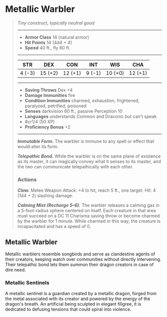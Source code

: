 # Metallic Warbler
>*Tiny construct, typically neutral good*
>___
>- **Armor Class** 14 (natural armor)
>- **Hit Points** 14 (4d4 + 4)
>- **Speed** 40 ft., fly 60 ft.
>___
>|STR|DEX|CON|INT|WIS|CHA|
>|:---:|:---:|:---:|:---:|:---:|:---:|
>|4 (-3)|15 (+2)|12 (+1)|9 (-1)|10 (+0)|12 (+1)|
>___
>- **Saving Throws** Dex +4
>- **Damage Immunities** fire
>- **Condition Immunities** charmed, exhaustion, frightened, paralyzed, petrified, poisoned
>- **Senses** darkvision 60 ft., passive Perception 10
>- **Languages** understands Common and Draconic but can't speak
>- #cr1/4 (50 XP)
>- **Proficiency Bonus** +2
>___
>***Immutable Form.*** The warbler is immune to any spell or effect that would alter its form.  
>
>***Telepathic Bond.*** While the warbler is on the same plane of existence as its master, it can magically convey what it senses to its master, and the two can communicate telepathically with each other.  
>
>### Actions
>***Claw.*** Melee Weapon Attack: +4 to hit, reach 5 ft., one target. Hit: 4 (1d4 + 2) slashing damage.  
>
>***Calming Mist (Recharge 5–6).*** The warbler releases a calming gas in a 5-foot-radius sphere centered on itself. Each creature in that area must succeed on a DC 11 Charisma saving throw or become charmed by the warbler for 1 minute. While charmed in this way, the creature is incapacitated and has a speed of 0.

## Metallic Warbler

Metallic warblers resemble songbirds and serve as clandestine agents of their creators, keeping watch over communities without directly intervening. Their telepathic bond lets them summon their dragon creators in case of dire need.

### Metallic Sentinels
A metallic sentinel is a guardian created by a metallic dragon, forged from the metal associated with its creator and powered by the energy of the dragon's breath. An artificial being sculpted in elegant filigree, it is dedicated to defusing tensions that could spiral into violence.